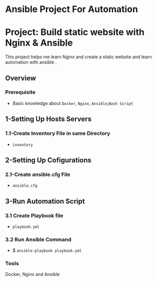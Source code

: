 # Ansible Project For Automation

# Project: Build static website with Nginx & Ansible

This project helps me learn Nginx and create a static website and learn automation with ansible .

## Overview
 
### Prerequisite

- Basic knowledge about `Docker`, `Nginx`, `Ansible`,`Bash Script`

## 1-Setting Up Hosts Servers

### 1.1-Create Inventory File in same Directory
- `inventory`

## 2-Setting Up Cofigurations

### 2.1-Create ansible.cfg File
- `ansible.cfg`

## 3-Run Automation Script

### 3.1 Create Playbook file 
- `playbook.yml`

### 3.2 Run Ansible Command   

- $ `ansible-playbook playbook.yml`

### Tools

Docker, Nginx and Ansible

